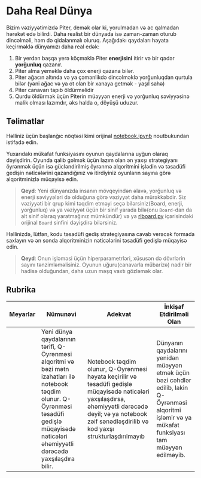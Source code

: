 # Daha Real Dünya

Bizim vəziyyətimizdə Piter, demək olar ki, yorulmadan və ac qalmadan hərəkət edə bilirdi. Daha realist bir dünyada isə zaman-zaman oturub dincəlməli, həm də qidalanmalı oluruq. Aşağıdakı qaydaları həyata keçirməklə dünyamızı daha real edək:

1. Bir yerdən başqa yerə köçməklə Piter **enerjisini** itirir və bir qədər **yorğunluq** qazanır.
2. Piter alma yeməklə daha çox enerji qazana bilər.
3. Piter ağacın altında və ya çəmənlikdə dincəlməklə yorğunluqdan qurtula bilər (yəni ağac və ya ot olan bir xanaya getmək - yaşıl sahə)
4. Piter canavarı tapıb öldürməlidir
5. Qurdu öldürmək üçün Piterin müəyyən enerji və yorğunluq səviyyəsinə malik olması lazımdır, əks halda o, döyüşü uduzur.

## Təlimatlar

Həlliniz üçün başlanğıc nöqtəsi kimi orijinal [notebook.ipynb](../notebook.ipynb) noutbukundan istifadə edin.

Yuxarıdakı mükafat funksiyasını oyunun qaydalarına uyğun olaraq dəyişdirin. Oyunda qalib gəlmək üçün lazım olan ən yaxşı strategiyanı öyrənmək üçün isə gücləndirilmiş öyrənmə alqoritmini işlədin və təsadüfi gedişin nəticələrini qazandığınız və itirdiyiniz oyunların sayına görə alqoritminizlə müqayisə edin.

> **Qeyd**: Yeni dünyanızda insanın mövqeyindən əlavə, yorğunluq və enerji səviyyələri də olduğuna görə vəziyyət daha mürəkkəbdir. Siz vəziyyəti bir qrup kimi təqdim etməyi seçə bilərsiniz(Board, enerji, yorğunluq) və ya vəziyyət üçün bir sinif yarada bilə(onu `Board`-dan da alt sinif olaraq yaratmağınız mümkündür) və ya [rlboard.py](../rlboard.py) içərisindəki orijinal `Board` sinfini dəyişdirə bilərsiniz.

Həllinizdə, lütfən, kodu təsadüfi gediş strategiyasına cavab verəcək formada saxlayın və ən sonda alqoritminizin nəticələrini təsadüfi gedişlə müqayisə edin.

> **Qeyd**: Onun işləməsi üçün hiperparametrləri, xüsusən də dövrlərin sayını tənzimləməlisiniz. Oyunun uğuru(canavarla mübarizə) nadir bir hadisə olduğundan, daha uzun məşq vaxtı gözləmək olar.

## Rubrika

| Meyarlar | Nümunəvi                                                                                                                                                                                             | Adekvat                                                                                                                                                                                | İnkişaf Etdirilməli Olan                                                                                                                          |
| -------- | ----------------------------------------------------------------------------------------------------------------------------------------------------------------------------------------------------- | --------------------------------------------------------------------------------------------------------------------------------------------------------------------------------------- | ------------------------------------------------------------------------------------------------------------------------------------------ |
|          | Yeni dünya qaydalarının tərifi, Q-Öyrənməsi alqoritmi və bəzi mətn izahatları ilə notebook təqdim olunur. Q-Öyrənməsi təsadüfi gedişlə müqayisədə nəticələri əhəmiyyətli dərəcədə yaxşılaşdıra bilir. | Notebook təqdim olunur, Q-Öyrənməsi həyata keçirilir və təsadüfi gedişlə müqayisədə nəticələri yaxşılaşdırsa, əhəmiyyətli dərəcədə deyil; və ya notebook zəif sənədləşdirilib və kod yaxşı strukturlaşdırılmayıb | Dünyanın qaydalarını yenidən müəyyən etmək üçün bəzi cəhdlər edilib, lakin Q-Öyrənməsi alqoritmi işləmir və ya mükafat funksiyası tam müəyyən edilməyib. |
